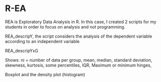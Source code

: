 # R-EA

REA is Exploratory Data Analysis in R.
In this case, I created 2 scripts for my students in order to focus on analysis and not programming.

REA_descripY,
the script considers the analysis of the dependent variable according to an independent variable

REA_descripYxG


Shows:
ni = number of data per group,
mean, median, 
standard deviation,
skewness, kurtosis, 
some percentiles, IQR,
Maximum or minimum hinges, 

Boxplot and the density plot (histogram)
